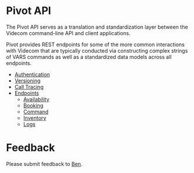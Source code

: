 # Pivot API

The Pivot API serves as a translation and standardization layer between the Videcom command-line API and client applications.

Pivot provides REST endpoints for some of the more common interactions with Videcom that are typically conducted via constructing complex strings of VARS commands as well as a standardized data models across all endpoints.

- [Authentication](./authentication.md)
- [Versioning](./versioning.md)
- [Call Tracing](./tracing.md)
- [Endpoints](./endpoints)
  - [Availability](./endpoints/availability.md)
  - [Booking](./endpoints/booking.md)
  - [Command](./endpoints/command.md)
  - [Inventory](./endpoints/inventory.md)
  - [Logs](./endpoints/logs.md)

# Feedback

Please submit feedback to [Ben](mailto:ben@paxiq.com).
